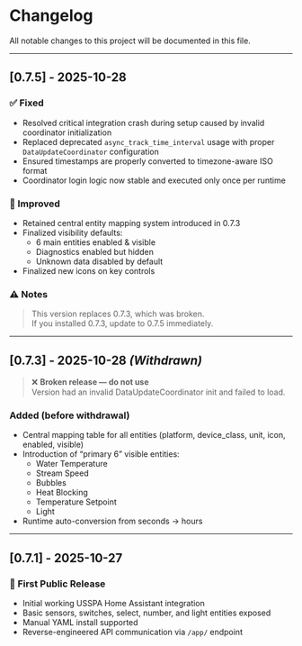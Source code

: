 # Changelog

All notable changes to this project will be documented in this file.

---

## [0.7.5] - 2025-10-28
### ✅ Fixed
- Resolved critical integration crash during setup caused by invalid coordinator initialization
- Replaced deprecated `async_track_time_interval` usage with proper `DataUpdateCoordinator` configuration
- Ensured timestamps are properly converted to timezone-aware ISO format
- Coordinator login logic now stable and executed only once per runtime

### 🧩 Improved
- Retained central entity mapping system introduced in 0.7.3
- Finalized visibility defaults:  
  - 6 main entities enabled & visible  
  - Diagnostics enabled but hidden  
  - Unknown data disabled by default  
- Finalized new icons on key controls

### ⚠️ Notes
> This version replaces 0.7.3, which was broken.  
> If you installed 0.7.3, update to 0.7.5 immediately.

---

## [0.7.3] - 2025-10-28 *(Withdrawn)*
> ❌ **Broken release — do not use**  
> Version had an invalid DataUpdateCoordinator init and failed to load.

### Added (before withdrawal)
- Central mapping table for all entities (platform, device_class, unit, icon, enabled, visible)
- Introduction of “primary 6” visible entities:
  - Water Temperature  
  - Stream Speed  
  - Bubbles  
  - Heat Blocking  
  - Temperature Setpoint  
  - Light  
- Runtime auto-conversion from seconds → hours

---

## [0.7.1] - 2025-10-27
### 🚀 First Public Release
- Initial working USSPA Home Assistant integration
- Basic sensors, switches, select, number, and light entities exposed
- Manual YAML install supported
- Reverse-engineered API communication via `/app/` endpoint

